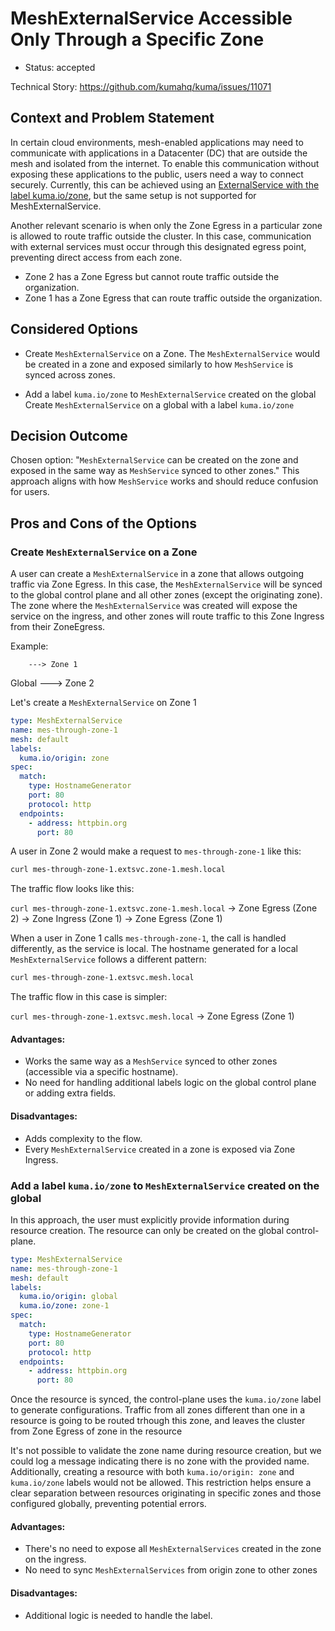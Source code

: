 # MeshExternalService Accessible Only Through a Specific Zone

* Status: accepted

Technical Story: https://github.com/kumahq/kuma/issues/11071

## Context and Problem Statement

In certain cloud environments, mesh-enabled applications may need to communicate with applications in a Datacenter (DC) that are outside the mesh and isolated from the internet. To enable this communication without exposing these applications to the public, users need a way to connect securely. Currently, this can be achieved using an [ExternalService with the label kuma.io/zone](https://kuma.io/docs/2.9.x/policies/external-services/#external-services-accessible-from-specific-zone-through-zoneegress), but the same setup is not supported for MeshExternalService.

Another relevant scenario is when only the Zone Egress in a particular zone is allowed to route traffic outside the cluster. In this case, communication with external services must occur through this designated egress point, preventing direct access from each zone.
* Zone 2 has a Zone Egress but cannot route traffic outside the organization.
* Zone 1 has a Zone Egress that can route traffic outside the organization.

## Considered Options

* Create `MeshExternalService` on a Zone. 
  The `MeshExternalService` would be created in a zone and exposed similarly to how `MeshService` is synced across zones.

* Add a label `kuma.io/zone` to `MeshExternalService` created on the global
  Create `MeshExternalService` on a global with a label `kuma.io/zone`

## Decision Outcome

Chosen option: "`MeshExternalService` can be created on the zone and exposed in the same way as `MeshService` synced to other zones."
This approach aligns with how `MeshService` works and should reduce confusion for users.

## Pros and Cons of the Options

### Create `MeshExternalService` on a Zone

A user can create a `MeshExternalService` in a zone that allows outgoing traffic via Zone Egress. In this case, the `MeshExternalService` will be synced to the global control plane and all other zones (except the originating zone). The zone where the `MeshExternalService` was created will expose the service on the ingress, and other zones will route traffic to this Zone Ingress from their ZoneEgress.


Example:

        ---> Zone 1
Global
        ---> Zone 2


Let's create a `MeshExternalService` on Zone 1

```yaml
type: MeshExternalService
name: mes-through-zone-1
mesh: default
labels:
  kuma.io/origin: zone
spec:
  match:
    type: HostnameGenerator
    port: 80
    protocol: http
  endpoints:
    - address: httpbin.org
      port: 80
```

A user in Zone 2 would make a request to `mes-through-zone-1` like this:

```bash
curl mes-through-zone-1.extsvc.zone-1.mesh.local
```

The traffic flow looks like this:

`curl mes-through-zone-1.extsvc.zone-1.mesh.local` -> Zone Egress (Zone 2) -> Zone Ingress (Zone 1) -> Zone Egress (Zone 1)

When a user in Zone 1 calls `mes-through-zone-1`, the call is handled differently, as the service is local. The hostname generated for a local `MeshExternalService` follows a different pattern:

```bash
curl mes-through-zone-1.extsvc.mesh.local
```

The traffic flow in this case is simpler:

`curl mes-through-zone-1.extsvc.mesh.local` -> Zone Egress (Zone 1)

#### Advantages:

* Works the same way as a `MeshService` synced to other zones (accessible via a specific hostname).
* No need for handling additional labels logic on the global control plane or adding extra fields.

#### Disadvantages:
* Adds complexity to the flow.
* Every `MeshExternalService` created in a zone is exposed via Zone Ingress.

### Add a label `kuma.io/zone` to `MeshExternalService` created on the global

In this approach, the user must explicitly provide information during resource creation. The resource can only be created on the global control-plane.

```yaml
type: MeshExternalService
name: mes-through-zone-1
mesh: default
labels:
  kuma.io/origin: global
  kuma.io/zone: zone-1
spec:
  match:
    type: HostnameGenerator
    port: 80
    protocol: http
  endpoints:
    - address: httpbin.org
      port: 80
```

Once the resource is synced, the control-plane uses the `kuma.io/zone` label to generate configurations. Traffic from all zones different than one in a resource is going to be routed trhough this zone, and leaves the cluster from Zone Egress of zone in the resource

It's not possible to validate the zone name during resource creation, but we could log a message indicating there is no zone with the provided name.
Additionally, creating a resource with both `kuma.io/origin: zone` and `kuma.io/zone` labels would not be allowed. This restriction helps ensure a clear separation between resources originating in specific zones and those configured globally, preventing potential errors.

#### Advantages:
* There's no need to expose all `MeshExternalServices` created in the zone on the ingress.
* No need to sync `MeshExternalServices` from origin zone to other zones

#### Disadvantages:
* Additional logic is needed to handle the label.
